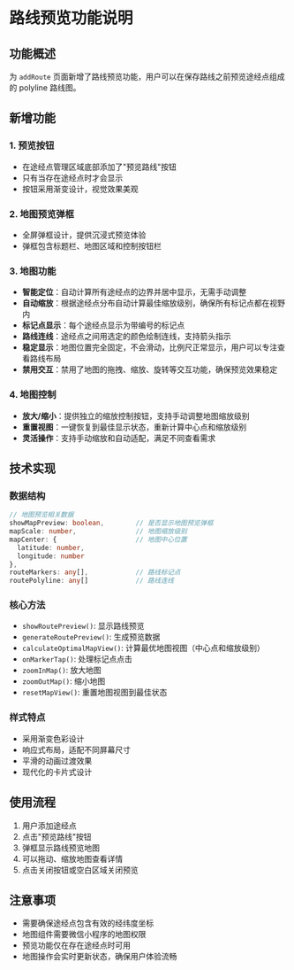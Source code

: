 # 路线预览功能说明

## 功能概述
为 `addRoute` 页面新增了路线预览功能，用户可以在保存路线之前预览途经点组成的 polyline 路线图。

## 新增功能

### 1. 预览按钮
- 在途经点管理区域底部添加了"预览路线"按钮
- 只有当存在途经点时才会显示
- 按钮采用渐变设计，视觉效果美观

### 2. 地图预览弹框
- 全屏弹框设计，提供沉浸式预览体验
- 弹框包含标题栏、地图区域和控制按钮栏

### 3. 地图功能
- **智能定位**：自动计算所有途经点的边界并居中显示，无需手动调整
- **自动缩放**：根据途经点分布自动计算最佳缩放级别，确保所有标记点都在视野内
- **标记点显示**：每个途经点显示为带编号的标记点
- **路线连线**：途经点之间用选定的颜色绘制连线，支持箭头指示
- **稳定显示**：地图位置完全固定，不会滑动，比例尺正常显示，用户可以专注查看路线布局
- **禁用交互**：禁用了地图的拖拽、缩放、旋转等交互功能，确保预览效果稳定

### 4. 地图控制
- **放大/缩小**：提供独立的缩放控制按钮，支持手动调整地图缩放级别
- **重置视图**：一键恢复到最佳显示状态，重新计算中心点和缩放级别
- **灵活操作**：支持手动缩放和自动适配，满足不同查看需求

## 技术实现

### 数据结构
```typescript
// 地图预览相关数据
showMapPreview: boolean,        // 是否显示地图预览弹框
mapScale: number,               // 地图缩放级别
mapCenter: {                    // 地图中心位置
  latitude: number,
  longitude: number
},
routeMarkers: any[],            // 路线标记点
routePolyline: any[]            // 路线连线
```

### 核心方法
- `showRoutePreview()`: 显示路线预览
- `generateRoutePreview()`: 生成预览数据
- `calculateOptimalMapView()`: 计算最优地图视图（中心点和缩放级别）
- `onMarkerTap()`: 处理标记点点击
- `zoomInMap()`: 放大地图
- `zoomOutMap()`: 缩小地图
- `resetMapView()`: 重置地图视图到最佳状态

### 样式特点
- 采用渐变色彩设计
- 响应式布局，适配不同屏幕尺寸
- 平滑的动画过渡效果
- 现代化的卡片式设计

## 使用流程

1. 用户添加途经点
2. 点击"预览路线"按钮
3. 弹框显示路线预览地图
4. 可以拖动、缩放地图查看详情
5. 点击关闭按钮或空白区域关闭预览

## 注意事项

- 需要确保途经点包含有效的经纬度坐标
- 地图组件需要微信小程序的地图权限
- 预览功能仅在存在途经点时可用
- 地图操作会实时更新状态，确保用户体验流畅
